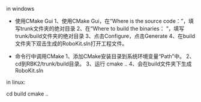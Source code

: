 in windows
- 使用CMake Gui
1、使用CMake Gui，在“Where is the source code：”，填写trunk文件夹的绝对目录
2、在“Where to build the binaries： ”，填写 trunk/build文件夹的绝对目录
3、点击Configure，点击Generate
4、在build文件夹下双击生成的RoboKit.sln打开工程文件。

- 命令行中调用CMake
1、添加CMake安装目录到系统环境变量“Path”中。
2、cd到RBK2/trunk/build目录。
3、运行 cmake ..
4、会在build文件夹下生成RoboKit.sln


in linux:

cd build
cmake ..